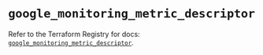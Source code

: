 # `google_monitoring_metric_descriptor`

Refer to the Terraform Registry for docs: [`google_monitoring_metric_descriptor`](https://registry.terraform.io/providers/hashicorp/google-beta/5.30.0/docs/resources/google_monitoring_metric_descriptor).
